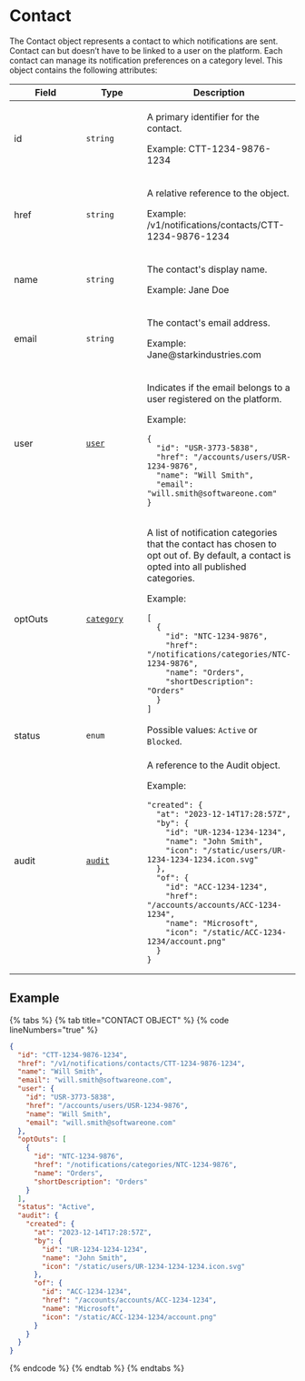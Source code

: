 # Contact

The Contact object represents a contact to which notifications are sent. Contact can but doesn’t have to be linked to a user on the platform. Each contact can manage its notification preferences on a category level. This object contains the following attributes:

<table><thead><tr><th width="170">Field</th><th width="121">Type</th><th>Description</th></tr></thead><tbody><tr><td>id</td><td><code>string</code></td><td><p>A primary identifier for the contact. </p><p>Example: CTT-1234-9876-1234</p></td></tr><tr><td>href</td><td><code>string</code></td><td><p>A relative reference to the object. </p><p>Example: /v1/notifications/contacts/CTT-1234-9876-1234</p></td></tr><tr><td>name</td><td><code>string</code></td><td><p>The contact's display name.  </p><p>Example: Jane Doe</p></td></tr><tr><td>email</td><td><code>string</code></td><td><p>The contact's email address.  </p><p>Example: Jane@starkindustries.com</p></td></tr><tr><td>user</td><td><a href="../../accounts-api/users/"><code>user</code></a></td><td><p>Indicates if the email belongs to a user registered on the platform. </p><p>Example:</p><pre class="language-json" data-overflow="wrap"><code class="lang-json">{
  "id": "USR-3773-5838",
  "href": "/accounts/users/USR-1234-9876",
  "name": "Will Smith",
  "email": "will.smith@softwareone.com"
}
</code></pre></td></tr><tr><td>optOuts</td><td><a href="../categories/"><code>category</code></a></td><td><p>A list of notification categories that the contact has chosen to opt out of. By default, a contact is opted into all published categories. </p><p>Example:</p><pre class="language-json" data-overflow="wrap"><code class="lang-json">[
  {
    "id": "NTC-1234-9876",
    "href": "/notifications/categories/NTC-1234-9876",
    "name": "Orders",
    "shortDescription": "Orders"
  }
]
</code></pre></td></tr><tr><td>status</td><td><code>enum</code></td><td>Possible values: <code>Active</code> or <code>Blocked</code>.</td></tr><tr><td>audit</td><td><a href="../../common-api-objects/audit.md"><code>audit</code></a></td><td><p>A reference to the Audit object. </p><p>Example:</p><pre class="language-json" data-overflow="wrap"><code class="lang-json">"created": { 
  "at": "2023-12-14T17:28:57Z", 
  "by": {
    "id": "UR-1234-1234-1234",
    "name": "John Smith",
    "icon": "/static/users/UR-1234-1234-1234.icon.svg"
  },
  "of": {
    "id": "ACC-1234-1234",
    "href": "/accounts/accounts/ACC-1234-1234",
    "name": "Microsoft",
    "icon": "/static/ACC-1234-1234/account.png"
  }
}
</code></pre></td></tr></tbody></table>

## Example

{% tabs %}
{% tab title="CONTACT OBJECT" %}
{% code lineNumbers="true" %}
```json
{
  "id": "CTT-1234-9876-1234",
  "href": "/v1/notifications/contacts/CTT-1234-9876-1234",
  "name": "Will Smith",
  "email": "will.smith@softwareone.com",
  "user": {
    "id": "USR-3773-5838",
    "href": "/accounts/users/USR-1234-9876",
    "name": "Will Smith",
    "email": "will.smith@softwareone.com"
  },
  "optOuts": [
    {
      "id": "NTC-1234-9876",
      "href": "/notifications/categories/NTC-1234-9876",
      "name": "Orders",
      "shortDescription": "Orders"
    }
  ],
  "status": "Active",
  "audit": {
    "created": {
      "at": "2023-12-14T17:28:57Z",
      "by": {
        "id": "UR-1234-1234-1234",
        "name": "John Smith",
        "icon": "/static/users/UR-1234-1234-1234.icon.svg"
      },
      "of": {
        "id": "ACC-1234-1234",
        "href": "/accounts/accounts/ACC-1234-1234",
        "name": "Microsoft",
        "icon": "/static/ACC-1234-1234/account.png"
      }
    }
  }
}
```
{% endcode %}
{% endtab %}
{% endtabs %}
